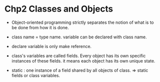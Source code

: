 # Chp2 Classes and Objects


- Object-oriented programming strictly separates
the notion of what is to be done from how it is done. 

- class name = type name. variable can be declared with class name.
- declare variable is only make reference.


- class's variables are called fields.
Every object has its own specific instances of these fields.
it means each object has its own unique state.

- static : one instance of a field shared by all objects of class.
=> static fields or class variables.
